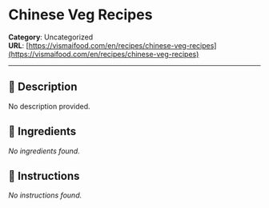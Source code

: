 # Chinese Veg Recipes

**Category**: Uncategorized  
**URL**: [https://vismaifood.com/en/recipes/chinese-veg-recipes](https://vismaifood.com/en/recipes/chinese-veg-recipes)  


---

## 📝 Description
No description provided.



## 🧂 Ingredients
*No ingredients found.*

## 🍳 Instructions
*No instructions found.*


